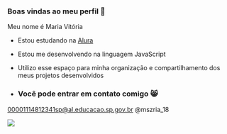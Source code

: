 ### Boas vindas ao meu perfil 🖤

Meu nome é Maria Vitória

- Estou estudando na [Alura](https://www.alura.com.br)
- Estou me desenvolvendo na linguagem JavaScript
- Utilizo esse espaço para minha organização e compartilhamento dos meus projetos desenvolvidos

- ### Você pode entrar em contato comigo 😸

00001114812341sp@al.educacao.sp.gov.br
@mszria_18


![](https://media1.tenor.com/m/DFfCL02_DCcAAAAC/cat-look.gif)

